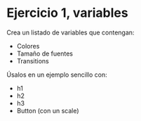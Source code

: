 # Ejercicio 1, variables

Crea un listado de variables que contengan:

- Colores
- Tamaño de fuentes
- Transitions

Úsalos en un ejemplo sencillo con:

- h1
- h2
- h3
- Button (con un scale)
